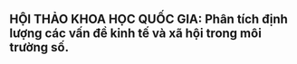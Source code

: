 ## HỘI THẢO KHOA HỌC QUỐC GIA: Phân tích định lượng các vấn đề kinh tế và xã hội trong môi trường số.